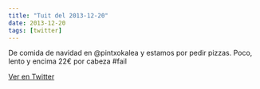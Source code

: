 ```yaml
---
title: "Tuit del 2013-12-20"
date: 2013-12-20
tags: [twitter]
---
```


De comida de navidad en @pintxokalea y estamos por pedir pizzas. Poco, lento y encima 22€ por cabeza #fail



[Ver en Twitter](https://twitter.com/i/web/status/414061725282209792)

